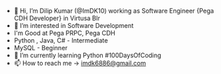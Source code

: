 - 👋 Hi, I’m Dilip Kumar (@ImDK10) working as Software Engineer {Pega CDH Developer} in Virtusa Blr
- 👀 I’m interested in Software Development
-  I'm Good at Pega PRPC, Pega CDH
-  Python , Java, C# - Intermediate
-  MySQL - Beginner
- 🌱 I’m currently learning Python #100DaysOfCoding
- 📫 How to reach me -> imdk6886@gmail.com
